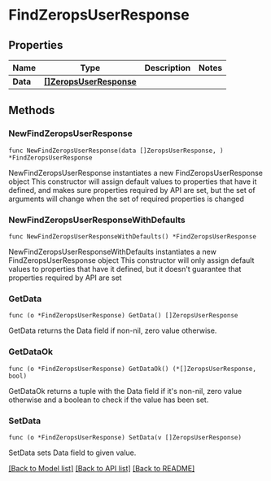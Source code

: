 # FindZeropsUserResponse

## Properties

Name | Type | Description | Notes
------------ | ------------- | ------------- | -------------
**Data** | [**[]ZeropsUserResponse**](ZeropsUserResponse.md) |  | 

## Methods

### NewFindZeropsUserResponse

`func NewFindZeropsUserResponse(data []ZeropsUserResponse, ) *FindZeropsUserResponse`

NewFindZeropsUserResponse instantiates a new FindZeropsUserResponse object
This constructor will assign default values to properties that have it defined,
and makes sure properties required by API are set, but the set of arguments
will change when the set of required properties is changed

### NewFindZeropsUserResponseWithDefaults

`func NewFindZeropsUserResponseWithDefaults() *FindZeropsUserResponse`

NewFindZeropsUserResponseWithDefaults instantiates a new FindZeropsUserResponse object
This constructor will only assign default values to properties that have it defined,
but it doesn't guarantee that properties required by API are set

### GetData

`func (o *FindZeropsUserResponse) GetData() []ZeropsUserResponse`

GetData returns the Data field if non-nil, zero value otherwise.

### GetDataOk

`func (o *FindZeropsUserResponse) GetDataOk() (*[]ZeropsUserResponse, bool)`

GetDataOk returns a tuple with the Data field if it's non-nil, zero value otherwise
and a boolean to check if the value has been set.

### SetData

`func (o *FindZeropsUserResponse) SetData(v []ZeropsUserResponse)`

SetData sets Data field to given value.



[[Back to Model list]](../README.md#documentation-for-models) [[Back to API list]](../README.md#documentation-for-api-endpoints) [[Back to README]](../README.md)


